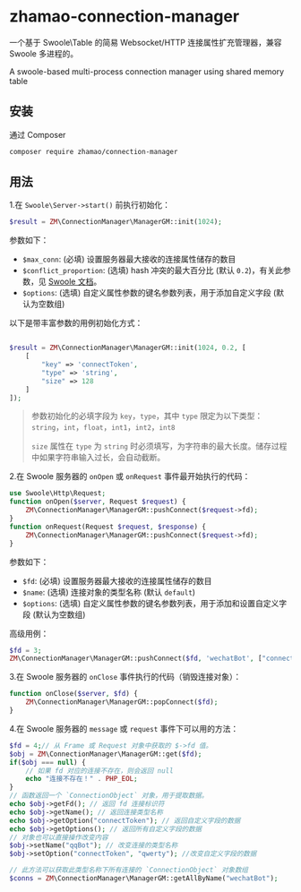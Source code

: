 # zhamao-connection-manager 
一个基于 Swoole\Table 的简易 Websocket/HTTP 连接属性扩充管理器，兼容 Swoole 多进程的。

A swoole-based multi-process connection manager using shared memory table

## 安装
通过 Composer
```bash
composer require zhamao/connection-manager
```

## 用法
1.在 `Swoole\Server->start()` 前执行初始化：
```php
$result = ZM\ConnectionManager\ManagerGM::init(1024);
```
参数如下：
- `$max_conn`: (必填) 设置服务器最大接收的连接属性储存的数目
- `$conflict_proportion`: (选填) hash 冲突的最大百分比 (默认 `0.2`)，有关此参数，见 [Swoole 文档](https://wiki.swoole.com/#/memory/table?id=__construct)。
- `$options`: (选填) 自定义属性参数的键名参数列表，用于添加自定义字段 (默认为空数组)

以下是带丰富参数的用例初始化方式：
```php

$result = ZM\ConnectionManager\ManagerGM::init(1024, 0.2, [
    [
        "key" => 'connectToken',
        "type" => 'string',
        "size" => 128
    ]
]);
```

> 参数初始化的必填字段为 `key`，`type`，其中 `type` 限定为以下类型：`string`，`int`，`float`，`int1`，`int2`，`int8`
> 
> `size` 属性在 `type` 为 `string` 时必须填写，为字符串的最大长度。储存过程中如果字符串输入过长，会自动截断。

2.在 Swoole 服务器的 `onOpen` 或 `onRequest` 事件最开始执行的代码：
```php
use Swoole\Http\Request;
function onOpen($server, Request $request) {
    ZM\ConnectionManager\ManagerGM::pushConnect($request->fd);
}
function onRequest(Request $request, $response) {
    ZM\ConnectionManager\ManagerGM::pushConnect($request->fd);
}
```
参数如下：
- `$fd`: (必填) 设置服务器最大接收的连接属性储存的数目
- `$name`: (选填) 连接对象的类型名称 (默认 `default`)
- `$options`: (选填) 自定义属性参数的键名参数列表，用于添加和设置自定义字段 (默认为空数组)

高级用例：
```php
$fd = 3;
ZM\ConnectionManager\ManagerGM::pushConnect($fd, 'wechatBot', ["connectToken" => 'abcde']);
```

3.在 Swoole 服务器的 `onClose` 事件执行的代码（销毁连接对象）：
```php
function onClose($server, $fd) {
    ZM\ConnectionManager\ManagerGM::popConnect($fd);
}
```

4.在 Swoole 服务器的 `message` 或 `request` 事件下可以用的方法：
```php
$fd = 4;// 从 Frame 或 Request 对象中获取的 $->fd 值。
$obj = ZM\ConnectionManager\ManagerGM::get($fd);
if($obj === null) {
    // 如果 fd 对应的连接不存在，则会返回 null
    echo "连接不存在！" . PHP_EOL;
}
// 函数返回一个 `ConnectionObject` 对象，用于提取数据。
echo $obj->getFd(); // 返回 fd 连接标识符
echo $obj->getName(); // 返回连接类型名称
echo $obj->getOption("connectToken"); // 返回自定义字段的数据
echo $obj->getOptions(); // 返回所有自定义字段的数据
// 对象也可以直接操作改变内容
$obj->setName("qqBot"); // 改变连接的类型名称
$obj->setOption("connectToken", "qwerty"); //改变自定义字段的数据

// 此方法可以获取此类型名称下所有连接的 `ConnectionObject` 对象数组
$conns = ZM\ConnectionManager\ManagerGM::getAllByName("wechatBot");
```
